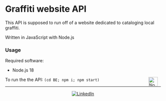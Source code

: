 # Graffiti website API


This API is supposed to run off of a website dedicated to cataloging local graffiti.

Written in JavaScript with Node.js


### Usage
Required software:

- Node.js 18

To run the the API: `(cd BE; npm i; npm start)`
<img align="right" alt="NodeJS" width="30px" style="padding-right:10px;" src="https://cdn.jsdelivr.net/gh/devicons/devicon/icons/nodejs/nodejs-original.svg" />


---


<p align="center">
  <a href="https://www.linkedin.com/in/karolis-%C5%A1imkus/" target="_blank">
    <img src="https://img.shields.io/badge/linkedin-%230077B5.svg?&style=for-the-badge&logo=linkedin&logoColor=white&color=071A2C" alt="LinkedIn"/>
  </a>
</p>
